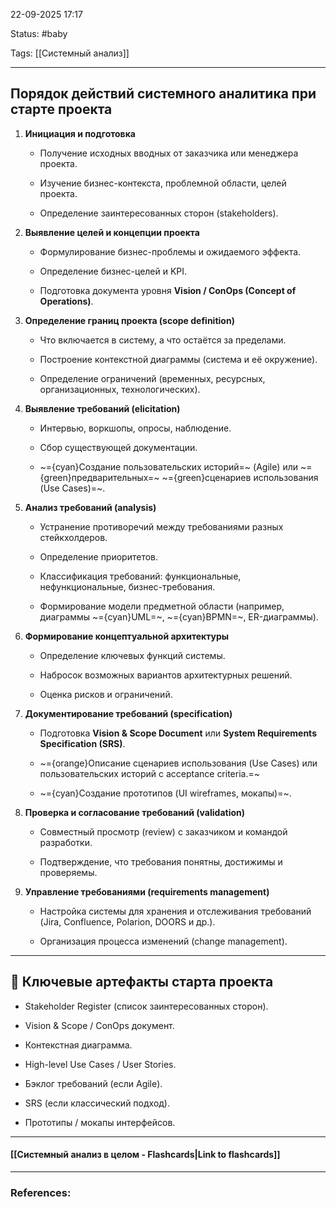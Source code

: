 
22-09-2025 17:17

Status: #baby

Tags: [[Системный анализ]]

---
## Порядок действий системного аналитика при старте проекта

1. **Инициация и подготовка**
    
    - Получение исходных вводных от заказчика или менеджера проекта.
        
    - Изучение бизнес-контекста, проблемной области, целей проекта.
        
    - Определение заинтересованных сторон (stakeholders).
	
	
2. **Выявление целей и концепции проекта**
    
    - Формулирование бизнес-проблемы и ожидаемого эффекта.
        
    - Определение бизнес-целей и KPI.
        
    - Подготовка документа уровня **Vision / ConOps (Concept of Operations)**.
    
	
3. **Определение границ проекта (scope definition)**
    
    - Что включается в систему, а что остаётся за пределами.
        
    - Построение контекстной диаграммы (система и её окружение).
        
    - Определение ограничений (временных, ресурсных, организационных, технологических).
    
	
4. **Выявление требований (elicitation)**
    
    - Интервью, воркшопы, опросы, наблюдение.
        
    - Сбор существующей документации.
        
    - ~={cyan}Создание пользовательских историй=~ (Agile) или ~={green}предварительных=~ ~={green}сценариев использования (Use Cases)=~.
    
	
5. **Анализ требований (analysis)**
    
    - Устранение противоречий между требованиями разных стейкхолдеров.
        
    - Определение приоритетов.
        
    - Классификация требований: функциональные, нефункциональные, бизнес-требования.
        
    - Формирование модели предметной области (например, диаграммы ~={cyan}UML=~, ~={cyan}BPMN=~, ER-диаграммы).
	
	
6. **Формирование концептуальной архитектуры**
    
    - Определение ключевых функций системы.
        
    - Набросок возможных вариантов архитектурных решений.
        
    - Оценка рисков и ограничений.
       
	
7. **Документирование требований (specification)**
    
    - Подготовка **Vision & Scope Document** или **System Requirements Specification (SRS)**.
        
    - ~={orange}Описание сценариев использования (Use Cases) или пользовательских историй с acceptance criteria.=~
        
    - ~={cyan}Создание прототипов (UI wireframes, мокапы)=~.
       
	
8. **Проверка и согласование требований (validation)**
    
    - Совместный просмотр (review) с заказчиком и командой разработки.
        
    - Подтверждение, что требования понятны, достижимы и проверяемы.
       
	
9. **Управление требованиями (requirements management)**
    
    - Настройка системы для хранения и отслеживания требований (Jira, Confluence, Polarion, DOORS и др.).
        
    - Организация процесса изменений (change management).
    
	

---

## 📑 Ключевые артефакты старта проекта

- Stakeholder Register (список заинтересованных сторон).
    
- Vision & Scope / ConOps документ.
    
- Контекстная диаграмма.
    
- High-level Use Cases / User Stories.
    
- Бэклог требований (если Agile).
    
- SRS (если классический подход).
    
- Прототипы / мокапы интерфейсов.


----
#### [[Системный анализ в целом - Flashcards|Link to flashcards]]



---
### References:
